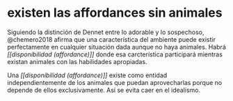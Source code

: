 # existen las affordances sin animales
Siguiendo la distinción de Dennet entre lo adorable y lo sospechoso, @chemero2018 afirma que una característica del ambiente puede existir perfectamente en cualquier situación dada aunque no haya animales. Habrá *[[disponibilidad (affordance)]]* donde esa carcterística participará mientras existan animales con las habilidades apropiadas. 

Una *[[disponibilidad (affordance)]]* existe como entidad independientemente de los animales que puedan aprovecharlas porque no depende de ellos exclusivamente. Así se evita caer en el idealismo.
